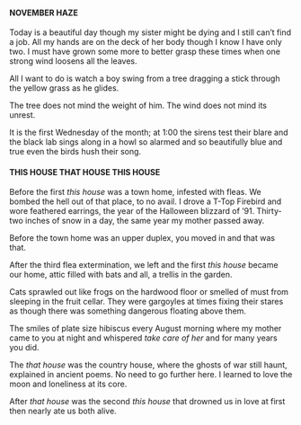 #### NOVEMBER HAZE

Today is a beautiful day
though my sister might be dying
and I still can’t find a job.
All my hands
are on the deck of her body
though I know I have only two.
I must have grown some more
to better grasp these times
when one strong wind
loosens all the leaves.

All I want to do is watch
a boy swing from a tree
dragging a stick
through the yellow grass
as he glides.

The tree does not mind
the weight of him.
The wind does not mind
its unrest.

It is the first Wednesday of the month;
at 1:00 the sirens test their blare
and the black lab sings along
in a howl so alarmed
and so beautifully blue and true
even the birds hush their song.

#### THIS HOUSE THAT HOUSE THIS HOUSE

Before the first <em>this house</em> was a town home, infested with fleas.
We bombed the hell out of that place, to no avail.
I drove a T-Top Firebird and wore feathered earrings,
the year of the Halloween blizzard of ’91.
Thirty-two inches of snow in a day,
the same year my mother passed away.

Before the town home was an upper duplex,
you moved in and that was that.

After the third flea extermination,
we left and
the first <em>this house</em> became our home,
attic filled with bats and all,
a trellis in the garden.

Cats sprawled out like frogs
on the hardwood floor
or smelled of must
from sleeping in the fruit cellar.
They were gargoyles at times
fixing their stares
as though there was something dangerous
floating above them.

The smiles of plate size hibiscus
every August morning
where my mother came to you at night
and whispered <em>take care of her</em>
and for many years you did.

The <em>that house</em> was the country house,
where the ghosts of war still haunt,
explained in ancient poems.
No need to go further here.
I learned to love the moon
and loneliness at its core.

After <em>that house</em> was the second <em>this house</em>
that drowned us in love at first
then nearly ate us both alive.
